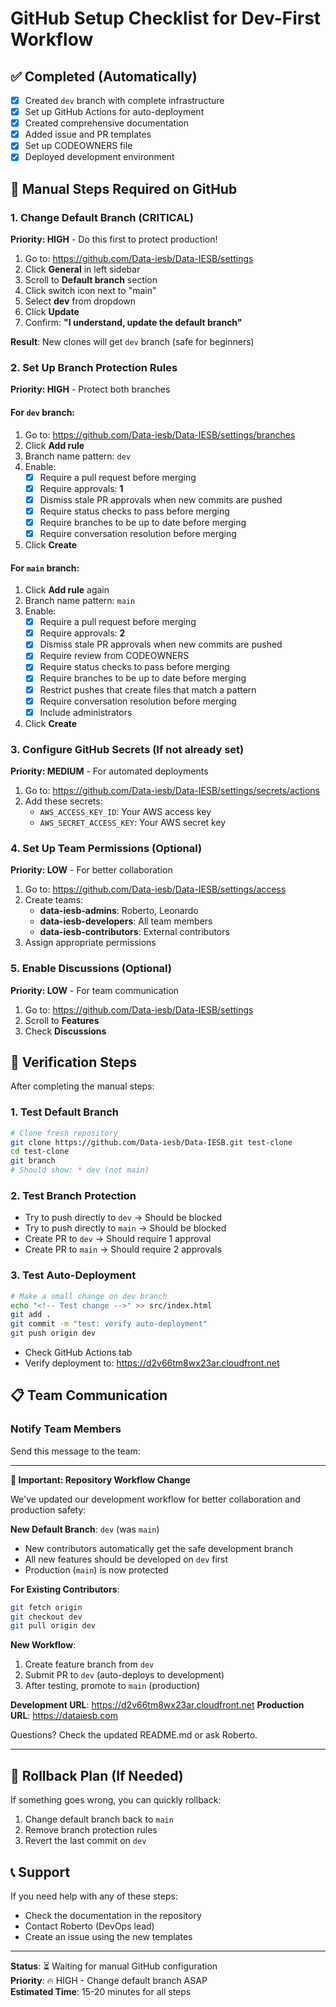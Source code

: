 # GitHub Setup Checklist for Dev-First Workflow

## ✅ Completed (Automatically)
- [x] Created `dev` branch with complete infrastructure
- [x] Set up GitHub Actions for auto-deployment
- [x] Created comprehensive documentation
- [x] Added issue and PR templates
- [x] Set up CODEOWNERS file
- [x] Deployed development environment

## 🔧 Manual Steps Required on GitHub

### 1. Change Default Branch (CRITICAL)
**Priority: HIGH** - Do this first to protect production!

1. Go to: https://github.com/Data-iesb/Data-IESB/settings
2. Click **General** in left sidebar
3. Scroll to **Default branch** section
4. Click switch icon next to "main"
5. Select **dev** from dropdown
6. Click **Update**
7. Confirm: **"I understand, update the default branch"**

**Result**: New clones will get `dev` branch (safe for beginners)

### 2. Set Up Branch Protection Rules
**Priority: HIGH** - Protect both branches

#### For `dev` branch:
1. Go to: https://github.com/Data-iesb/Data-IESB/settings/branches
2. Click **Add rule**
3. Branch name pattern: `dev`
4. Enable:
   - [x] Require a pull request before merging
   - [x] Require approvals: **1**
   - [x] Dismiss stale PR approvals when new commits are pushed
   - [x] Require status checks to pass before merging
   - [x] Require branches to be up to date before merging
   - [x] Require conversation resolution before merging
5. Click **Create**

#### For `main` branch:
1. Click **Add rule** again
2. Branch name pattern: `main`
3. Enable:
   - [x] Require a pull request before merging
   - [x] Require approvals: **2**
   - [x] Dismiss stale PR approvals when new commits are pushed
   - [x] Require review from CODEOWNERS
   - [x] Require status checks to pass before merging
   - [x] Require branches to be up to date before merging
   - [x] Restrict pushes that create files that match a pattern
   - [x] Require conversation resolution before merging
   - [x] Include administrators
4. Click **Create**

### 3. Configure GitHub Secrets (If not already set)
**Priority: MEDIUM** - For automated deployments

1. Go to: https://github.com/Data-iesb/Data-IESB/settings/secrets/actions
2. Add these secrets:
   - `AWS_ACCESS_KEY_ID`: Your AWS access key
   - `AWS_SECRET_ACCESS_KEY`: Your AWS secret key

### 4. Set Up Team Permissions (Optional)
**Priority: LOW** - For better collaboration

1. Go to: https://github.com/Data-iesb/Data-IESB/settings/access
2. Create teams:
   - **data-iesb-admins**: Roberto, Leonardo
   - **data-iesb-developers**: All team members
   - **data-iesb-contributors**: External contributors
3. Assign appropriate permissions

### 5. Enable Discussions (Optional)
**Priority: LOW** - For team communication

1. Go to: https://github.com/Data-iesb/Data-IESB/settings
2. Scroll to **Features**
3. Check **Discussions**

## 🎯 Verification Steps

After completing the manual steps:

### 1. Test Default Branch
```bash
# Clone fresh repository
git clone https://github.com/Data-iesb/Data-IESB.git test-clone
cd test-clone
git branch
# Should show: * dev (not main)
```

### 2. Test Branch Protection
- Try to push directly to `dev` → Should be blocked
- Try to push directly to `main` → Should be blocked
- Create PR to `dev` → Should require 1 approval
- Create PR to `main` → Should require 2 approvals

### 3. Test Auto-Deployment
```bash
# Make a small change on dev branch
echo "<!-- Test change -->" >> src/index.html
git add .
git commit -m "test: verify auto-deployment"
git push origin dev
```
- Check GitHub Actions tab
- Verify deployment to: https://d2v66tm8wx23ar.cloudfront.net

## 📋 Team Communication

### Notify Team Members
Send this message to the team:

---
**🚨 Important: Repository Workflow Change**

We've updated our development workflow for better collaboration and production safety:

**New Default Branch**: `dev` (was `main`)
- New contributors automatically get the safe development branch
- All new features should be developed on `dev` first
- Production (`main`) is now protected

**For Existing Contributors**:
```bash
git fetch origin
git checkout dev
git pull origin dev
```

**New Workflow**:
1. Create feature branch from `dev`
2. Submit PR to `dev` (auto-deploys to development)
3. After testing, promote to `main` (production)

**Development URL**: https://d2v66tm8wx23ar.cloudfront.net
**Production URL**: https://dataiesb.com

Questions? Check the updated README.md or ask Roberto.

---

## 🔄 Rollback Plan (If Needed)

If something goes wrong, you can quickly rollback:

1. Change default branch back to `main`
2. Remove branch protection rules
3. Revert the last commit on `dev`

## 📞 Support

If you need help with any of these steps:
- Check the documentation in the repository
- Contact Roberto (DevOps lead)
- Create an issue using the new templates

---

**Status**: ⏳ Waiting for manual GitHub configuration  
**Priority**: 🔥 HIGH - Change default branch ASAP  
**Estimated Time**: 15-20 minutes for all steps
